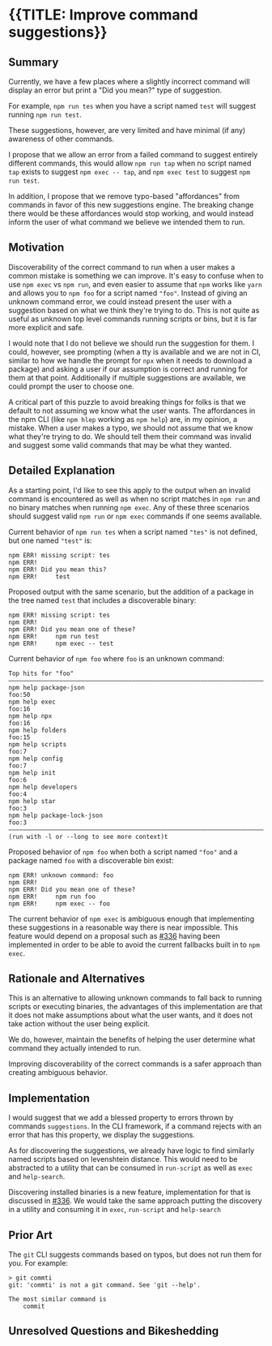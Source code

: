 # {{TITLE: Improve command suggestions}}

## Summary

Currently, we have a few places where a slightly incorrect command will display an error but print a "Did you mean?" type of suggestion.

For example, `npm run tes` when you have a script named `test` will suggest running `npm run test`.

These suggestions, however, are very limited and have minimal (if any) awareness of other commands.

I propose that we allow an error from a failed command to suggest entirely different commands, this would allow `npm run tap` when no script named `tap` exists to suggest `npm exec -- tap`, and `npm exec test` to suggest `npm run test`.

In addition, I propose that we remove typo-based "affordances" from commands in favor of this new suggestions engine. The breaking change there would be these affordances would stop working, and would instead inform the user of what command we believe we intended them to run.

## Motivation

Discoverability of the correct command to run when a user makes a common mistake is something we can improve. It's easy to confuse when to use `npm exec` vs `npm run`, and even easier to assume that `npm` works like `yarn` and allows you to `npm foo` for a script named `"foo"`. Instead of giving an unknown command error, we could instead present the user with a suggestion based on what we think they're trying to do. This is not quite as useful as unknown top level commands running scripts or bins, but it is far more explicit and safe.

I would note that I do not believe we should run the suggestion for them. I could, however, see prompting (when a tty is available and we are not in CI, similar to how we handle the prompt for `npx` when it needs to download a package) and asking a user if our assumption is correct and running for them at that point. Additionally if multiple suggestions are available, we could prompt the user to choose one.

A critical part of this puzzle to avoid breaking things for folks is that we default to not assuming we know what the user wants. The affordances in the npm CLI (like `npm hlep` working as `npm help`) are, in my opinion, a mistake. When a user makes a typo, we should not assume that we know what they're trying to do. We should tell them their command was invalid and suggest some valid commands that may be what they wanted.

## Detailed Explanation

As a starting point, I'd like to see this apply to the output when an invalid command is encountered as well as when no script matches in `npm run` and no binary matches when running `npm exec`. Any of these three scenarios should suggest valid `npm run` or `npm exec` commands if one seems available.

Current behavior of `npm run tes` when a script named `"tes"` is not defined, but one named `"test"` is:

```
npm ERR! missing script: tes
npm ERR!
npm ERR! Did you mean this?
npm ERR!     test
```

Proposed output with the same scenario, but the addition of a package in the tree named `test` that includes a discoverable binary:
```
npm ERR! missing script: tes
npm ERR!
npm ERR! Did you mean one of these?
npm ERR!     npm run test
npm ERR!     npm exec -- test
```

Current behavior of `npm foo` where `foo` is an unknown command:

```
Top hits for "foo"
————————————————————————————————————————————————————————————————————————————————
npm help package-json                                                     foo:50
npm help exec                                                             foo:16
npm help npx                                                              foo:16
npm help folders                                                          foo:15
npm help scripts                                                           foo:7
npm help config                                                            foo:7
npm help init                                                              foo:6
npm help developers                                                        foo:4
npm help star                                                             foo:3
npm help package-lock-json                                                 foo:3
————————————————————————————————————————————————————————————————————————————————
(run with -l or --long to see more context)t
```

Proposed behavior of `npm foo` when both a script named `"foo"` and a package named `foo` with a discoverable bin exist:
```
npm ERR! unknown command: foo
npm ERR!
npm ERR! Did you mean one of these?
npm ERR!     npm run foo
npm ERR!     npm exec -- foo
```

The current behavior of `npm exec` is ambiguous enough that implementing these suggestions in a reasonable way there is near impossible. This feature would depend on a proposal such as [#336](https://github.com/npm/rfcs/pull/336) having been implemented in order to be able to avoid the current fallbacks built in to `npm exec`.

## Rationale and Alternatives

This is an alternative to allowing unknown commands to fall back to running scripts or executing binaries, the advantages of this implementation are that it does not make assumptions about what the user wants, and it does not take action without the user being explicit.

We do, however, maintain the benefits of helping the user determine what command they actually intended to run.

Improving discoverability of the correct commands is a safer approach than creating ambiguous behavior.

## Implementation

I would suggest that we add a blessed property to errors thrown by commands `suggestions`. In the CLI framework, if a command rejects with an error that has this property, we display the suggestions.

As for discovering the suggestions, we already have logic to find similarly named scripts based on levenshtein distance. This would need to be abstracted to a utility that can be consumed in `run-script` as well as `exec` and `help-search`.

Discovering installed binaries is a new feature, implementation for that is discussed in [#336](https://github.com/npm/rfcs/pull/336). We would take the same approach putting the discovery in a utility and consuming it in `exec`, `run-script` and `help-search`

## Prior Art

The `git` CLI suggests commands based on typos, but does not run them for you. For example:

```
> git commti
git: 'commti' is not a git command. See 'git --help'.

The most similar command is
	commit
```

## Unresolved Questions and Bikeshedding

